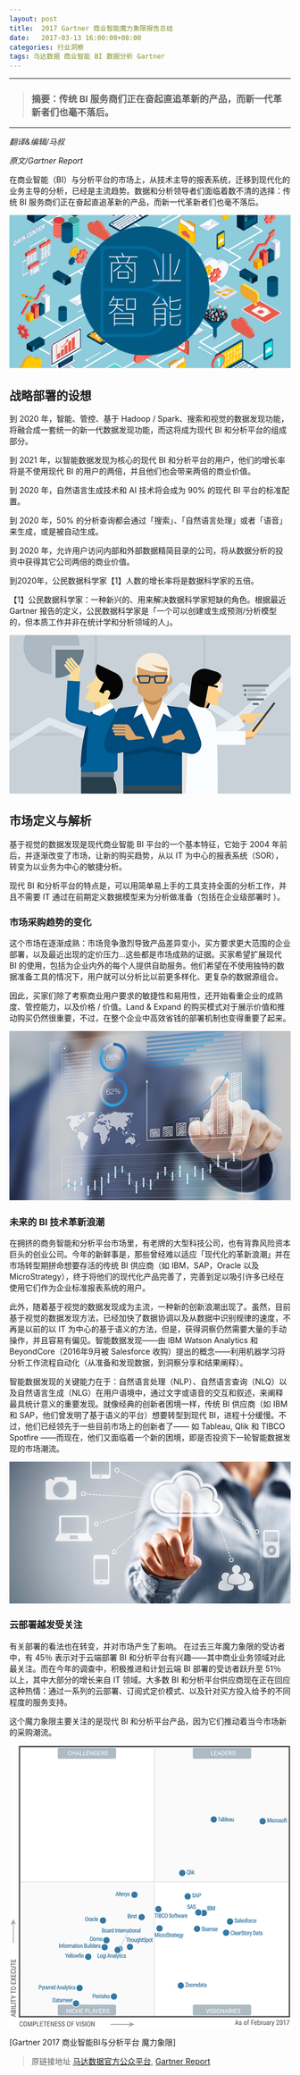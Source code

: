```yaml
---
layout: post
title:  2017 Gartner 商业智能魔力象限报告总结
date:   2017-03-13 16:00:00+08:00
categories: 行业洞察
tags: 马达数据 商业智能 BI 数据分析 Gartner
---
```


---------
> ### 摘要：传统 BI 服务商们正在奋起直追革新的产品，而新一代革新者们也毫不落后。
--------

*翻译&编辑/马叔*

*原文/Gartner Report*


在商业智能（BI）与分析平台的市场上，从技术主导的报表系统，迁移到现代化的业务主导的分析，已经是主流趋势。数据和分析领导者们面临着数不清的选择：传统 BI 服务商们正在奋起直追革新的产品，而新一代革新者们也毫不落后。

![alt text](/images/2017/3/10/1.jpg)

## 战略部署的设想

到 2020 年，智能、管控、基于 Hadoop / Spark、搜索和视觉的数据发现功能，将融合成一套统一的新一代数据发现功能，而这将成为现代 BI 和分析平台的组成部分。

到 2021 年，以智能数据发现为核心的现代 BI 和分析平台的用户，他们的增长率将是不使用现代 BI 的用户的两倍，并且他们也会带来两倍的商业价值。

到 2020 年，自然语言生成技术和 AI 技术将会成为 90% 的现代 BI 平台的标准配置。

到 2020 年，50% 的分析查询都会通过「搜索」、「自然语言处理」或者「语音」来生成，或是被自动生成。

到 2020 年，允许用户访问内部和外部数据精简目录的公司，将从数据分析的投资中获得其它公司两倍的商业价值。

到2020年，公民数据科学家【1】人数的增长率将是数据科学家的五倍。

【1】公民数据科学家：一种新兴的、用来解决数据科学家短缺的角色。根据最近 Gartner 报告的定义，公民数据科学家是「一个可以创建或生成预测/分析模型的，但本质工作并非在统计学和分析领域的人」。

![alt text](/images/2017/3/10/2.jpg)

## 市场定义与解析

基于视觉的数据发现是现代商业智能 BI 平台的一个基本特征，它始于 2004 年前后，并逐渐改变了市场，让新的购买趋势，从以 IT 为中心的报表系统（SOR），转变为以业务为中心的敏捷分析。

现代 BI 和分析平台的特点是，可以用简单易上手的工具支持全面的分析工作，并且不需要 IT 通过在前期定义数据模型来为分析做准备（包括在企业级部署时 ）。

### 市场采购趋势的变化

这个市场在逐渐成熟：市场竞争激烈导致产品差异变小，买方要求更大范围的企业部署，以及最近出现的定价压力…这些都是市场成熟的证据。买家希望扩展现代 BI 的使用，包括为企业内外的每个人提供自助服务。他们希望在不使用独特的数据准备工具的情况下，用户就可以分析比以前更多样化、更复杂的数据源组合。

因此，买家们除了考察商业用户要求的敏捷性和易用性，还开始看重企业的成熟度、管控能力，以及价格 / 价值。Land & Expand 的购买模式对于展示价值和推动购买仍然很重要，不过，在整个企业中高效省钱的部署机制也变得重要了起来。

![alt text](/images/2017/3/10/3.jpg)

### 未来的 BI 技术革新浪潮

在拥挤的商务智能和分析平台市场里，有老牌的大型科技公司，也有背靠风险资本巨头的创业公司。今年的新鲜事是，那些曾经难以适应「现代化的革新浪潮」并在市场转型期拼命想要存活的传统 BI 供应商（如 IBM，SAP，Oracle 以及 MicroStrategy），终于将他们的现代化产品完善了，完善到足以吸引许多已经在使用它们作为企业标准报表系统的用户。

此外，随着基于视觉的数据发现成为主流，一种新的创新浪潮出现了。虽然，目前基于视觉的数据发现方法，已经加快了数据协调以及从数据中识别规律的速度，不再是以前的以 IT 为中心的基于语义的方法，但是，获得洞察仍然需要大量的手动操作，并且容易有偏见。智能数据发现——由 IBM Watson Analytics 和 BeyondCore（2016年9月被 Salesforce 收购）提出的概念——利用机器学习将分析工作流程自动化（从准备和发现数据，到洞察分享和结果阐释）。

智能数据发现的关键能力在于：自然语言处理（NLP）、自然语言查询（NLQ）以及自然语言生成（NLG）在用户语境中，通过文字或语音的交互和叙述，来阐释最具统计意义的重要发现。就像经典的创新者困境一样，传统 BI 供应商（如 IBM 和 SAP，他们曾发明了基于语义的平台）想要转型到现代 BI，进程十分缓慢。不过，他们已经领先于一些目前市场上的创新者了—— 如 Tableau, Qlik 和 TIBCO Spotfire ——而现在，他们又面临着一个新的困境，即是否投资下一轮智能数据发现的市场潮流。

![alt text](/images/2017/3/10/4.png)

### 云部署越发受关注

有关部署的看法也在转变，并对市场产生了影响。 在过去三年魔力象限的受访者中，有 45％ 表示对于云端部署 BI 和分析平台有兴趣——其中商业业务领域对此最关注。而在今年的调查中，积极推进和计划云端 BI 部署的受访者跃升至 51％ 以上，其中大部分的增长来自 IT 领域。大多数 BI 和分析平台供应商现在正在回应这种热情：通过一系列的云部署、订阅式定价模式、以及针对买方投入给予的不同程度的服务支持。

这个魔力象限主要关注的是现代 BI 和分析平台产品，因为它们推动着当今市场新的采购潮流。

![alt text](/images/2017/3/10/5.jpg)

[Gartner 2017 商业智能BI与分析平台 魔力象限]

> 原链接地址 [马达数据官方公众平台](https://mp.weixin.qq.com/s?__biz=MzIyOTEwMDA1Mw==&mid=2650453290&idx=2&sn=b2adbefb0ffffa20662867c7a46c16bc&scene=19#wechat_redirect),  [Gartner Report](https://www.gartner.com/doc/reprints?id=1-3TYE0CD&ct=170221&st=sb)
